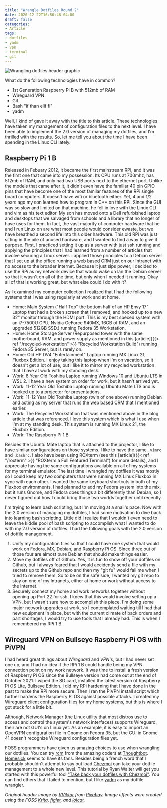 ```yaml
---
title: "Wrangle Dotfiles Round 2"
date: 2020-12-22T16:50:48-04:00
draft: false
categories:
- Article
tags:
- dotfiles
- yadm
- vpn
- terminal
- git
---
```


![Wrangling dotfiles header graphic](/img/yadm-wrangle.png)

What do the following technologies have in common?

* 1st Generation Raspberry Pi B with 512mb of RAM
* Wireguard VPN
* Git
* Bash "if than elif fi"
* yadm

Well, I kind of gave it away with the title to this article. These technologies have taken my management of configuration files to the next level. I have been able to implement the 2.0 version of managing my dotfiles, and I'm thrilled with the results. So, let me tell you about the time I have been spending in the Linux CLI lately.

## Raspberry Pi 1 B

Released in Febuary 2012, it became the first mainstream RPi, and it was the first one that came into my possession. Its CPU runs at 700mhz, has 512mb of RAM, and only had two USB ports next to the ethernet port. Unlike the models that came after it, it didn't even have the familiar 40 pin GPIO pins that have become one of the most familar features of the RPi single board computers. It doesn't have wifi or bluetooth either. Yet, 4 and 1/2 years ago my son learned how to program in C++ on this RPi. Since the GUI was so slow and limited on that machine, he fell in love with the Linux CLI and vim as his text editor. My son has moved onto a Dell refurbished laptop and desktops that we salvaged from schools and a library that no longer of have uses for them. In fact, the vast majority of computer hardware that he and I run Linux on are what most people would consider ewaste, but we have breathed a second life into this older hardware. This old RPi was just sitting in the pile of unused hardware, and I wanted to find a way to give it purpose. First, I practiced setting it up as a server with just ssh running and applying the principles that I had learned from a number of articles that involve securing a Linux server. I applied those principles to a Debian server that I set up at the office running a web based CRM just on our Intranet with no access to the broader Internet. Because it just sips power, I decided to use the RPi as my network device that would wake on lan the Debian server so that it wasn't on all of the time, but only when I needed it running. Okay all of that is working great, but what else could I do with it?

As I examined my computer collection I realized that I had the following systems that I was using regularly at work and at home.

* Home: Main System ("Half Top" the bottom half of an HP Envy 17" Laptop that had a broken screen that I removed, and hooked up to a new 32" monitor through the HDMI port. This is my best speced system with an i7-7500U CPU, Nvidia GeForce 940MX, 16GB of RAM, and an upgraded 512GB SSD.) running Fedora 35 Workstation.
* Home: Home Storage Server (Repurposed tower with the same motherboard, RAM, and power supply as mentioned in this [article]({{< ref "/recycled-workstation" >}} "Recycled Workstation Build") running Fedora 35 Server, but is rarely on.
* Home: Old HP DV4 "Entertainment" Laptop running MX Linux 21, Fluxbox Edition. I enjoy taking this laptop when I'm on vacation, so it doesn't get a lot of use, but I like it to mirror my recycled workstation that I have at work with my standing desk.
* Work: 8 Year Old Toshiba Laptop running Windows 10 and Ubuntu LTS in WSL 2. I have a new system on order for work, but it hasn't arrived yet.
* Work: 11-12 Year Old Toshiba Laptop running Ubuntu Mate LTS and is hooked up to a projector for presentations.
* Work: 11-12 Year Old Toshiba Laptop (twin of one above) running Debian and acting as my server that runs the web based CRM that I mentioned earlier.
* Work: The Recycled Workstation that was mentioned above in the blog article that was referenced. I love this system which is what I use when I'm at my standing desk. This system is running MX Linux 21, the Fluxbox Edition.
* Work: The Raspberry Pi 1 B

Besides the Ubuntu Mate laptop that is attached to the projector, I like to have similar configurations on those systems. I like to have the same `.vimrc` and `.bashrc`. I also have been using ROXterm (see this [article]({{< ref "/roxterm" >}} "ROXterm a Full Featured Terminal") for more details), and I appreciate having the same configurations available on all of my systems for my terminal emulator. The last time I wrangled my dotfiles it was mostly so I could keep my two computers that were running MX Linux Fluxbox in sync with each other. I wanted the same keyboard shortcuts in both of my Fluxbox environments. I had planned to add my Fedora system into the mix, but it runs Gnome, and Fedora does things a bit differently than Debian, so I never figured out how I could bring those two worlds together until recently.

I'm trying to learn bash scripting, but I'm moving at a snail's pace. Now with the 2.0 version of managing my dotfiles, I had some motivation to dive back into learning bash scripting. Little did I realize that I wouldn't even need to leave the kiddie pool of bash scripting to accomplish what I wanted to do with my 2.0 version of dotfiles. I had the following goals with the 2.0 version of dotfile management.

1. Unify my configuration files so that I could have one system that would work on Fedora, MX, Debian, and Raspberry Pi OS. Since three out of those four are almost pure Debian that should make things easier.
2. Move my dotfiles off of Github. Yes, it is fun to show off your dotfiles on Github, but I always feared that I would accidently send a file with my secrets up to the Github repo and then my "git fu" would fail me when I tried to remove them. So to be on the safe side, I wanted my git repo to stay on one of my Intranets, either at home or work without access to the Internet.
3. Securely connect my home and work networks together without opening up Port 22 for ssh. I knew that this would involve setting up a VPN, but I wasn't sure how to accomplish this piece. I'm doing some major network upgrades at work, so I contemplated waiting till I had that new equipment in place, but with the current climate of back orders and part shortages, I would try to use tools that I already had. This is when I remembered my RPi 1 B.

## Wireguard VPN on Bullseye Raspberry Pi OS with PiVPN

I had heard great things about *Wireguard* and *VPN's*, but I had never set one up, and I had no idea if the RPi 1 B could handle being my VPN connection point on my work network. It was time to install a fresh version of Raspberry Pi OS since the Bullseye version had come out at the end of October 2021. I wiped the SD card, installed the latest version of Raspberry Pi OS Lite, Bullseye Edition. I did my RPi hardening that I have done in the past to make the RPi more secure. Then I ran the PiVPN install script which further hardens the Raspberry Pi OS against possible attacks. I created my Wireguard client configuration files for my home systems, but this is where I got stuck for a little bit.

Although, Network Manager (the Linux utility that most distros use to access and control the system's network interfaces) supports Wireguard, their are not GUI's on Linux yet. As an example, it is easy to import an OpenVPN configuration file in Gnome on Fedora 35, but the GUI in Gnome 41 doesn't recognize Wireguard configuration files yet.



FOSS programmers have given us amazing choices to use when wrangling our dotfiles. You can try [rcm](https://github.com/thoughtbot/rcm) from the amazing coders at [Thoughtbot](https://thoughtbot.com/). [Homesick](https://github.com/technicalpickles/homesick) seems to have its fans. Besides being a french word that I probably shouldn't attempt to say out load [Chezmoi](https://www.chezmoi.io/) can take your dotfile management to a whole new level. This tutorial by Ryan Walter will get you started with this powerful tool ["Take back your dotfiles with Chezmoi"](https://fedoramagazine.org/take-back-your-dotfiles-with-chezmoi/). You can find others that I failed to mention, but I like [yadm](https://yadm.io/) as my dotfile wrangler.






*Original header image by [VViktor](https://pixabay.com/users/VViktor-5823236/?utm_source=link-attribution&amp;utm_medium=referral&amp;utm_campaign=image&amp;utm_content=2826195) from [Pixabay](https://pixabay.com/?utm_source=link-attribution&amp;utm_medium=referral&amp;utm_campaign=image&amp;utm_content=2826195). Image effects were created using the FOSS [Krita](https://krita.org/en/), [figlet](http://www.figlet.org/), and [lolcat](https://github.com/busyloop/lolcat).*
